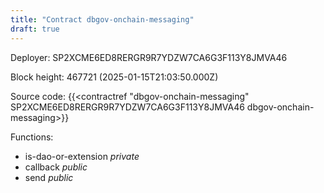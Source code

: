 ```yaml
---
title: "Contract dbgov-onchain-messaging"
draft: true
---
```

Deployer: SP2XCME6ED8RERGR9R7YDZW7CA6G3F113Y8JMVA46


 



Block height: 467721 (2025-01-15T21:03:50.000Z)

Source code: {{<contractref "dbgov-onchain-messaging" SP2XCME6ED8RERGR9R7YDZW7CA6G3F113Y8JMVA46 dbgov-onchain-messaging>}}

Functions:

* is-dao-or-extension _private_
* callback _public_
* send _public_
